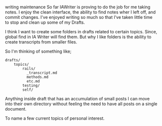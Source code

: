 writing maintenance
So far IAWriter is proving to do the job for me taking notes. I enjoy the clean interface, the ability to find notes wher I left off, and commit changes. I've enjoyed writing so much so that I've taken little time to stop and clean up some of my Drafts. 

I think I want to create some folders in drafts related to certain topics. Since, global find in IA Writer will find them. But why I like folders is the ability to create transcripts from smaller files. 

So I'm thinking of something like;

    drafts/
        topics/
            rails/
              _transcript.md
              methods.md
              etc.md              
            testing/
            self/

Anything inside draft that has an accumulation of small posts I can move into their own directory without feeling the need to have all posts on a single document. 

To name a few current topics of personal interest. 

